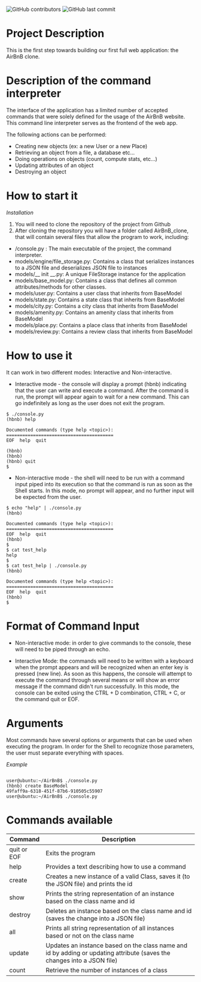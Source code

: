 ![GitHub contributors](https://img.shields.io/github/contributors/Ckimatu/AirBnB_clone)
![GitHub last commit](https://img.shields.io/github/last-commit/Ckimatu/AirBnB_clone)

# Project Description

This is the first step towards building our first full web application: the AirBnB clone.

# Description of the command interpreter

The interface of the application has a limited number of accepted commands that were solely defined for the usage of the AirBnB website.
This command line interpreter serves as the frontend of the web app.

The following actions can be performed:
* Creating new objects (ex: a new User or a new Place)
* Retrieving an object from a file, a database etc…
* Doing operations on objects (count, compute stats, etc…)
* Updating attributes of an object
* Destroying an object

# How to start it

*Installation*

1. You will need to clone the repository of the project from Github
2. After cloning the repository you will have a folder called AirBnB_clone, that will contain several files that allow the program to work, including:
* /console.py : The main executable of the project, the command interpreter.
* models/engine/file_storage.py: Contains a class that serializes instances to a JSON file and deserializes JSON file to instances
* models/__ init __.py: A unique FileStorage instance for the application
* models/base_model.py: Contains a class that defines all common attributes/methods for other classes.
* models/user.py: Contains a user class that inherits from BaseModel
* models/state.py: Contains a state class that inherits from BaseModel
* models/city.py: Contains a city class that inherits from BaseModel
* models/amenity.py: Contains an amenity class that inherits from BaseModel
* models/place.py: Contains a place class that inherits from BaseModel
* models/review.py: Contains a review class that inherits from BaseModel

# How to use it

It can work in two different modes:
Interactive and Non-interactive.

* Interactive mode - the console will display a prompt (hbnb) indicating that the user can write and execute a command. After the command is run, the prompt will appear again to wait for a new command. This can go indefinitely as long as the user does not exit the program.

```
$ ./console.py
(hbnb) help

Documented commands (type help <topic>):
========================================
EOF  help  quit

(hbnb) 
(hbnb) 
(hbnb) quit
$
```

* Non-interactive mode - the shell will need to be run with a command input piped into its execution so that the command is run as soon as the Shell starts. In this mode, no prompt will appear, and no further input will be expected from the user.

```
$ echo "help" | ./console.py
(hbnb)

Documented commands (type help <topic>):
========================================
EOF  help  quit
(hbnb) 
$
$ cat test_help
help
$
$ cat test_help | ./console.py
(hbnb)

Documented commands (type help <topic>):
========================================
EOF  help  quit
(hbnb) 
$
```

# Format of Command Input

* Non-interactive mode: in order to give commands to the console, these will need to be piped through an echo.

* Interactive Mode: the commands will need to be written with a keyboard when the prompt appears and will be recognized when an enter key is pressed (new line). As soon as this happens, the console will attempt to execute the command through several means or will show an error message if the command didn't run successfully. In this mode, the console can be exited using the CTRL + D combination, CTRL + C, or the command quit or EOF.

# Arguments 

Most commands have several options or arguments that can be used when executing the program. In order for the Shell to recognize those parameters, the user must separate everything with spaces.

*Example*

```

user@ubuntu:~/AirBnB$ ./console.py
(hbnb) create BaseModel
49faff9a-6318-451f-87b6-910505c55907
user@ubuntu:~/AirBnB$ ./console.py

```

# Commands available

 | Command | Description |
 | ------- | ----------- |
 | quit or EOF | Exits the program | By itself |
 | help | Provides a text describing how to use a command |
 | create | Creates a new instance of a valid Class, saves it (to the JSON file) and prints the id |
 | show | Prints the string representation of an instance based on the class name and id |
 | destroy | Deletes an instance based on the class name and id (saves the change into a JSON file) |
 | all | Prints all string representation of all instances based or not on the class name |
 | update | Updates an instance based on the class name and id by adding or updating attribute (saves the changes into a JSON file) |
 | count | Retrieve the number of instances of a class |





